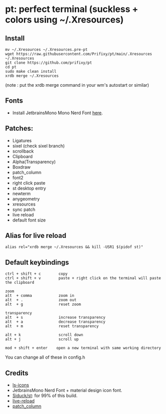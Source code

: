 # pt: perfect terminal (suckless + colors using ~/.Xresources)

## Install

```
mv ~/.Xresources ~/.Xresources.pre-pt
wget https://raw.githubusercontent.com/Prifixy/pt/main/.Xresources ~/.Xresources
git clone https://github.com/prifixy/pt
cd pt
sudo make clean install
xrdb merge ~/.Xresources
```

(note : put the xrdb merge command in your wm's autostart or similar) 

## Fonts 

- Install JetbrainsMono Mono Nerd Font [here](https://www.nerdfonts.com/font-downloads).

## Patches:

- Ligatures
- sixel (check sixel branch)
- scrollback
- Clipboard
- Alpha(Transparency)
- Boxdraw
- patch_column
- font2
- right click paste
- st desktop entry
- newterm
- anygeometry
- xresources
- sync patch
- live reload
- default font size

## Alias for live reload

```
alias rel="xrdb merge ~/.Xresources && kill -USR1 $(pidof st)"
```

## Default keybindings

```
ctrl + shift + c        copy
ctrl + shift + v        paste + right click on the terminal will paste the clipboard

zoom
alt  + comma            zoom in
alt  + .                zoom out
alt  + g                reset zoom

transparency
alt  + s                increase transparency
alt  + a                decrease transparency
alt  + m                reset transparency

alt + k                 scroll down
alt + j                 scroll up

mod + shift + enter    open a new terminal with same working directory
```

You can change all of these in config.h

## Credits

- [ls-icons](https://github.com/Yash-Handa/logo-ls)
- JetbrainsMono Nerd Font + material design icon font.
- [Siduck/st](https://github.com/siduck/st): for 99% of this build.
- [live-reload](https://github.com/nimaipatel/st) 
- [patch_column](https://github.com/nimaipatel/st/blob/all/patches/7672445bab01cb4e861651dc540566ac22e25812.diff)
